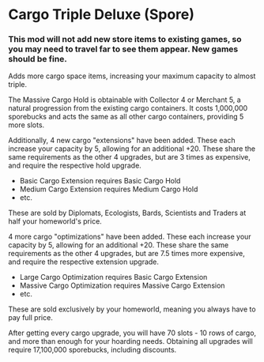 # Cargo Triple Deluxe (Spore)

### This mod will not add new store items to existing games, so you may need to travel far to see them appear. New games should be fine.

Adds more cargo space items, increasing your maximum capacity to almost triple.

The Massive Cargo Hold is obtainable with Collector 4 or Merchant 5, a natural progression from the existing cargo containers.
It costs 1,000,000 sporebucks and acts the same as all other cargo containers, providing 5 more slots.

Additionally, 4 new cargo "extensions" have been added. These each increase your capacity by 5, allowing for an additional +20.
These share the same requirements as the other 4 upgrades, but are 3 times as expensive, and require the respective hold upgrade.
- Basic Cargo Extension requires Basic Cargo Hold
- Medium Cargo Extension requires Medium Cargo Hold
- etc.

These are sold by Diplomats, Ecologists, Bards, Scientists and Traders at half your homeworld's price.


4 more cargo "optimizations" have been added. These each increase your capacity by 5, allowing for an additional +20.
These share the same requirements as the other 4 upgrades, but are 7.5 times more expensive, and require the respective extension upgrade.
- Large Cargo Optimization requires Basic Cargo Extension
- Massive Cargo Optimization requires Massive Cargo Extension
- etc.

These are sold exclusively by your homeworld, meaning you always have to pay full price.

After getting every cargo upgrade, you will have 70 slots - 10 rows of cargo, and more than enough for your hoarding needs.
Obtaining all upgrades will require 17,100,000 sporebucks, including discounts.
